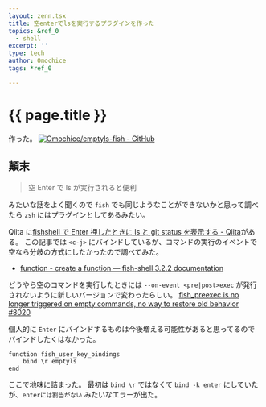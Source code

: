 ```yaml
---
layout: zenn.tsx
title: 空enterでlsを実行するプラグインを作った
topics: &ref_0
  - shell
excerpt: ''
type: tech
author: Omochice
tags: *ref_0

---
```

# {{ page.title }}

作った。
[![Omochice/emptyls-fish - GitHub](https://gh-card.dev/repos/Omochice/emptyls-fish.svg)](https://github.com/Omochice/emptyls-fish)

## 顛末

> 空 Enter で ls が実行されると便利

みたいな話をよく聞くので `fish` でも同じようなことができないかと思って調べたら `zsh` にはプラグインとしてあるみたい。

Qiita に[fishshell で Enter 押したときに ls と git status を表示する - Qiita](https://qiita.com/marcy_o/items/d51773cdd110d77cfdd8)がある。
この記事では `<c-j>` にバインドしているが、コマンドの実行のイベントで空なら分岐の方式にしたかったので調べてみた。

- [function - create a function — fish-shell 3.2.2 documentation](https://fishshell.com/docs/current/cmds/function.html)

どうやら空のコマンドを実行したときには `--on-event <pre|post>exec` が発行されないように新しいバージョンで変わったらしい。
[fish_preexec is no longer triggered on empty commands, no way to restore old behavior #8020](https://github.com/fish-shell/fish-shell/issues/8020)

個人的に `Enter` にバインドするものは今後増える可能性があると思ってるのでバインドしたくはなかった。

```fish
function fish_user_key_bindings
    bind \r emptyls
end
```

ここで地味に詰まった。
最初は `bind \r` ではなくて `bind -k enter` にしていたが、`enterには割当がない` みたいなエラーが出た。
